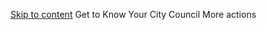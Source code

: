   [Skip to content](https://storymaps.arcgis.com/stories/f60f1947ca884745858550f70441e92c#ref-n-Xe6bal)  Get to Know Your City Council More actions 

 